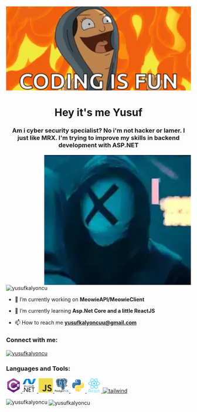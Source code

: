 ![MasterHead](https://github.com/yusufkalyoncu/yusufkalyoncu/blob/main/coding_is_fun.gif?raw=true)
<h1 align="center">Hey it's me Yusuf</h1>
<h3 align="center">Am i cyber security specialist? No i'm not hacker or lamer. I just like MRX. I'm trying to improve my skills in backend development with ASP.NET</h3>
<img align="right" alt="MRX" width="400" src="https://raw.githubusercontent.com/yusufkalyoncu/yusufkalyoncu/main/mrx.webp">
<p align="left"> <img src="https://komarev.com/ghpvc/?username=yusufkalyoncu&label=Profile%20views&color=0e75b6&style=flat" alt="yusufkalyoncu" /> </p>

- 🔭 I’m currently working on **MeowieAPI/MeowieClient**

- 🌱 I’m currently learning **Asp.Net Core and a little ReactJS**

- 📫 How to reach me **yusufkalyoncuu@gmail.com**

<h3 align="left">Connect with me:</h3>
<p align="left">
<a href="https://linkedin.com/in/yusufkalyoncu" target="blank"><img align="center" src="https://raw.githubusercontent.com/rahuldkjain/github-profile-readme-generator/master/src/images/icons/Social/linked-in-alt.svg" alt="yusufkalyoncu" height="30" width="40" /></a>
</p>

<h3 align="left">Languages and Tools:</h3>
<p align="left"> <a href="https://www.w3schools.com/cs/" target="_blank" rel="noreferrer"> <img src="https://raw.githubusercontent.com/devicons/devicon/master/icons/csharp/csharp-original.svg" alt="csharp" width="40" height="40"/> </a> <a href="https://dotnet.microsoft.com/" target="_blank" rel="noreferrer"> <img src="https://raw.githubusercontent.com/devicons/devicon/master/icons/dot-net/dot-net-original-wordmark.svg" alt="dotnet" width="40" height="40"/> </a> <a href="https://developer.mozilla.org/en-US/docs/Web/JavaScript" target="_blank" rel="noreferrer"> <img src="https://raw.githubusercontent.com/devicons/devicon/master/icons/javascript/javascript-original.svg" alt="javascript" width="40" height="40"/> </a> <a href="https://www.postgresql.org" target="_blank" rel="noreferrer"> <img src="https://raw.githubusercontent.com/devicons/devicon/master/icons/postgresql/postgresql-original-wordmark.svg" alt="postgresql" width="40" height="40"/> </a> <a href="https://www.python.org" target="_blank" rel="noreferrer"> <img src="https://raw.githubusercontent.com/devicons/devicon/master/icons/python/python-original.svg" alt="python" width="40" height="40"/> </a> <a href="https://reactjs.org/" target="_blank" rel="noreferrer"> <img src="https://raw.githubusercontent.com/devicons/devicon/master/icons/react/react-original-wordmark.svg" alt="react" width="40" height="40"/> </a> <a href="https://tailwindcss.com/" target="_blank" rel="noreferrer"> <img src="https://www.vectorlogo.zone/logos/tailwindcss/tailwindcss-icon.svg" alt="tailwind" width="40" height="40"/> </a> </p>

<p><img align="left" src="https://github-readme-stats.vercel.app/api/top-langs?username=yusufkalyoncu&show_icons=true&locale=en&layout=compact" alt="yusufkalyoncu" /></p>

<p>&nbsp;<img align="center" src="https://github-readme-stats.vercel.app/api?username=yusufkalyoncu&show_icons=true&locale=en" alt="yusufkalyoncu" /></p>

